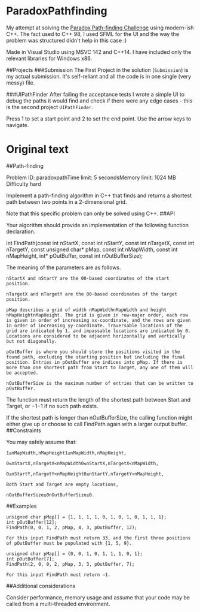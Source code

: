 # ParadoxPathfinding

My attempt at solving the [Paradox Path-finding Challenge](https://paradox.kattis.com/problems/paradoxpath) using modern-ish C++. The fact used to C++ 98, I used SFML for the UI and the way the problem was structured didn't help in this case :)

Made in Visual Studio using MSVC 142 and C++14. I have included only the relevant libraries for Windows x86.

##Projects
###Submission
The First Project in the solution (`Submission`) is my actual submission. It's self-reliant and all the code is in one single (very messy) file.

###UIPathFinder
After failing the acceptance tests I wrote a simple UI to debug the paths it would find and check if there were any edge cases - this is the second project `UIPathFinder`.

Press 1 to set a start point and 2 to set the end point. Use the arrow keys to navigate.

# Original text

##Path-finding

Problem ID: paradoxpathTime limit: 5 secondsMemory limit: 1024 MB
Difficulty
hard

Implement a path-finding algorithm in C++ that finds and returns a shortest path between two points in a 2-dimensional grid.

Note that this specific problem can only be solved using C++.
##API

Your algorithm should provide an implementation of the following function declaration.

int FindPath(const int nStartX, const int nStartY,
             const int nTargetX, const int nTargetY, 
             const unsigned char* pMap, const int nMapWidth, const int nMapHeight,
             int* pOutBuffer, const int nOutBufferSize);

The meaning of the parameters are as follows.

    nStartX and nStartY are the 00-based coordinates of the start position.

    nTargetX and nTargetY are the 00-based coordinates of the target position.

    pMap describes a grid of width nMapWidthnMapWidth and height nMapHeightnMapHeight. The grid is given in row-major order, each row is given in order of increasing xx-coordinate, and the rows are given in order of increasing yy-coordinate. Traversable locations of the grid are indicated by 1, and impassable locations are indicated by 0. Locations are considered to be adjacent horizontally and vertically but not diagonally.

    pOutBuffer is where you should store the positions visited in the found path, excluding the starting position but including the final position. Entries in pOutBuffer are indices into pMap. If there is more than one shortest path from Start to Target, any one of them will be accepted.

    nOutBufferSize is the maximum number of entries that can be written to pOutBuffer.

The function must return the length of the shortest path between Start and Target, or −1−1 if no such path exists.

If the shortest path is longer than nOutBufferSize, the calling function might either give up or choose to call FindPath again with a larger output buffer.
##Constraints

You may safely assume that:

    1≤nMapWidth,nMapHeight1≤nMapWidth,nMapHeight,

    0≤nStartX,nTargetX<nMapWidth0≤nStartX,nTargetX<nMapWidth,

    0≤nStartY,nTargetY<nMapHeight0≤nStartY,nTargetY<nMapHeight,

    Both Start and Target are empty locations,

    nOutBufferSize≥0nOutBufferSize≥0.

##Examples

    unsigned char pMap[] = {1, 1, 1, 1, 0, 1, 0, 1, 0, 1, 1, 1};
    int pOutBuffer[12];
    FindPath(0, 0, 1, 2, pMap, 4, 3, pOutBuffer, 12);

    For this input FindPath must return 33, and the first three positions of pOutBuffer must be populated with {1, 5, 9}.

    unsigned char pMap[] = {0, 0, 1, 0, 1, 1, 1, 0, 1};
    int pOutBuffer[7];
    FindPath(2, 0, 0, 2, pMap, 3, 3, pOutBuffer, 7);

    For this input FindPath must return −1.

##Additional considerations

Consider performance, memory usage and assume that your code may be called from a multi-threaded environment.
